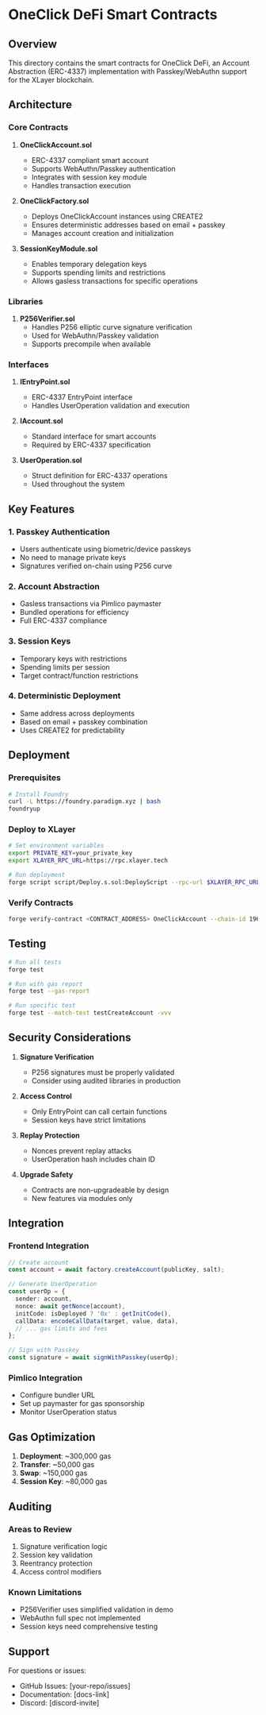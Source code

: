 # OneClick DeFi Smart Contracts

## Overview

This directory contains the smart contracts for OneClick DeFi, an Account Abstraction (ERC-4337) implementation with Passkey/WebAuthn support for the XLayer blockchain.

## Architecture

### Core Contracts

1. **OneClickAccount.sol**
   - ERC-4337 compliant smart account
   - Supports WebAuthn/Passkey authentication
   - Integrates with session key module
   - Handles transaction execution

2. **OneClickFactory.sol**
   - Deploys OneClickAccount instances using CREATE2
   - Ensures deterministic addresses based on email + passkey
   - Manages account creation and initialization

3. **SessionKeyModule.sol**
   - Enables temporary delegation keys
   - Supports spending limits and restrictions
   - Allows gasless transactions for specific operations

### Libraries

1. **P256Verifier.sol**
   - Handles P256 elliptic curve signature verification
   - Used for WebAuthn/Passkey validation
   - Supports precompile when available

### Interfaces

1. **IEntryPoint.sol**
   - ERC-4337 EntryPoint interface
   - Handles UserOperation validation and execution

2. **IAccount.sol**
   - Standard interface for smart accounts
   - Required by ERC-4337 specification

3. **UserOperation.sol**
   - Struct definition for ERC-4337 operations
   - Used throughout the system

## Key Features

### 1. Passkey Authentication
- Users authenticate using biometric/device passkeys
- No need to manage private keys
- Signatures verified on-chain using P256 curve

### 2. Account Abstraction
- Gasless transactions via Pimlico paymaster
- Bundled operations for efficiency
- Full ERC-4337 compliance

### 3. Session Keys
- Temporary keys with restrictions
- Spending limits per session
- Target contract/function restrictions

### 4. Deterministic Deployment
- Same address across deployments
- Based on email + passkey combination
- Uses CREATE2 for predictability

## Deployment

### Prerequisites
```bash
# Install Foundry
curl -L https://foundry.paradigm.xyz | bash
foundryup
```

### Deploy to XLayer
```bash
# Set environment variables
export PRIVATE_KEY=your_private_key
export XLAYER_RPC_URL=https://rpc.xlayer.tech

# Run deployment
forge script script/Deploy.s.sol:DeployScript --rpc-url $XLAYER_RPC_URL --broadcast -vvvv
```

### Verify Contracts
```bash
forge verify-contract <CONTRACT_ADDRESS> OneClickAccount --chain-id 196
```

## Testing

```bash
# Run all tests
forge test

# Run with gas report
forge test --gas-report

# Run specific test
forge test --match-test testCreateAccount -vvv
```

## Security Considerations

1. **Signature Verification**
   - P256 signatures must be properly validated
   - Consider using audited libraries in production

2. **Access Control**
   - Only EntryPoint can call certain functions
   - Session keys have strict limitations

3. **Replay Protection**
   - Nonces prevent replay attacks
   - UserOperation hash includes chain ID

4. **Upgrade Safety**
   - Contracts are non-upgradeable by design
   - New features via modules only

## Integration

### Frontend Integration
```typescript
// Create account
const account = await factory.createAccount(publicKey, salt);

// Generate UserOperation
const userOp = {
  sender: account,
  nonce: await getNonce(account),
  initCode: isDeployed ? '0x' : getInitCode(),
  callData: encodeCallData(target, value, data),
  // ... gas limits and fees
};

// Sign with Passkey
const signature = await signWithPasskey(userOp);
```

### Pimlico Integration
- Configure bundler URL
- Set up paymaster for gas sponsorship
- Monitor UserOperation status

## Gas Optimization

1. **Deployment**: ~300,000 gas
2. **Transfer**: ~50,000 gas
3. **Swap**: ~150,000 gas
4. **Session Key**: ~80,000 gas

## Auditing

### Areas to Review
1. Signature verification logic
2. Session key validation
3. Reentrancy protection
4. Access control modifiers

### Known Limitations
- P256Verifier uses simplified validation in demo
- WebAuthn full spec not implemented
- Session keys need comprehensive testing

## Support

For questions or issues:
- GitHub Issues: [your-repo/issues]
- Documentation: [docs-link]
- Discord: [discord-invite]